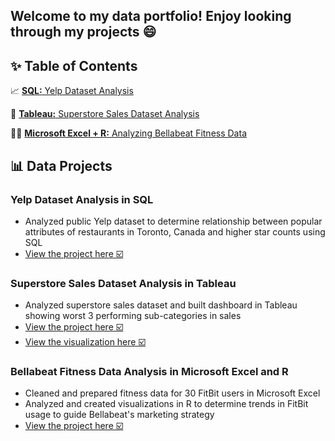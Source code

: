## Welcome to my data portfolio! Enjoy looking through my projects 😄

## ✨ Table of Contents
📈 [**SQL:** Yelp Dataset Analysis](#yelp-dataset-analysis-in-sql)

🏬 [**Tableau:** Superstore Sales Dataset Analysis](#superstore-sales-dataset-analysis-in-tableau)

🏃‍♀️ [**Microsoft Excel + R:** Analyzing Bellabeat Fitness Data](#bellabeat-fitness-data-analysis-in-microsoft-excel-and-r)

## 📊 Data Projects
### Yelp Dataset Analysis in SQL  
- Analyzed public Yelp dataset to determine relationship between popular attributes of restaurants in Toronto, Canada and higher star counts using SQL
- [View the project here ☑️](https://github.com/audreysung/Data-Portfolio/tree/main/SQL%20for%20Data%20Science) 

### Superstore Sales Dataset Analysis in Tableau
- Analyzed superstore sales dataset and built dashboard in Tableau showing worst 3 performing sub-categories in sales
- [View the project here ☑️](https://github.com/audreysung/Data-Portfolio/tree/main/Essential%20Design%20Principles%20for%20Tableau) 
- [View the visualization here ☑️](https://public.tableau.com/app/profile/audrey.sung/viz/EssentialDesignPrinciplesforTableau_16557679851150/Dashboard1) 

### Bellabeat Fitness Data Analysis in Microsoft Excel and R
- Cleaned and prepared fitness data for 30 FitBit users in Microsoft Excel
- Analyzed and created visualizations in R to determine trends in FitBit usage to guide Bellabeat's marketing strategy 
- [View the project here ☑️](https://github.com/audreysung/Google-Data-Analytics-Capstone-Bellabeat) 
